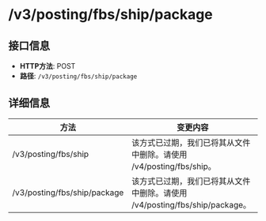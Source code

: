 # /v3/posting/fbs/ship/package

## 接口信息

- **HTTP方法**: POST
- **路径**: `/v3/posting/fbs/ship/package`

## 详细信息

方法 | 变更内容  
---|---  
/v3/posting/fbs/ship | 该方式已过期，我们已将其从文件中删除。请使用 /v4/posting/fbs/ship。  
/v3/posting/fbs/ship/package | 该方式已过期，我们已将其从文件中删除。请使用 /v4/posting/fbs/ship/package。
